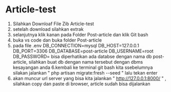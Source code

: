 # Article-test

1. Silahkan Downloaf File Zib Article-test
2. setelah download silahkan extrak
3. selanjutnya klik kanan pada Folder Post-article dan klik Git bash
4. buka vs code dan buka folder Post-article
5. pada file .env 
DB_CONNECTION=mysql
DB_HOST=127.0.0.1
DB_PORT=3306
DB_DATABASE=post-article
DB_USERNAME=root
DB_PASSWORD=
bisa diperhatikan ada databse dengan nama db post-article, silahkan buat db dengan nama tersebut dengan dbms kesayangan anda
6.kembali ke terminal git bash kita ssebelumnya silakan jalankan " php artisan migrate:fresh --seed " lalu tekan enter
7. akan muncur url server yang bisa kita jalankan " http://127.0.0.1:8000/ " , silahkan copy dan paste di browser, article sudah bisa dijalankan
